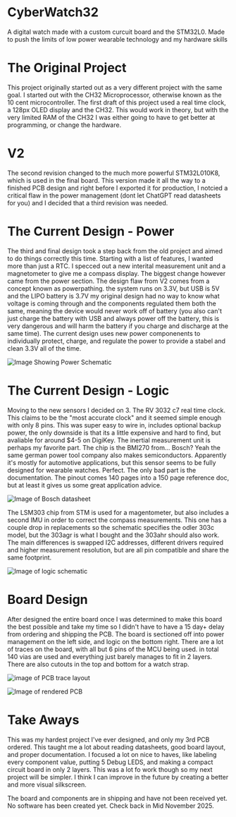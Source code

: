 # CyberWatch32
A digital watch made with a custom curcuit board and the STM32L0. Made to push the limits of low power wearable technology and my hardware skills

# The Original Project
This project originally started out as a very different project with the same goal. I started out with the CH32 Microprocessor, otherwise known as the 10 cent microcontroller. The first draft of this project used a real time clock, a 128px OLED display and the CH32. This would work in theory, but with the very limited RAM of the CH32 I was either going to have to get better at programming, or change the hardware.

# V2
The second revision changed to the much more powerful STM32L010K8, which is used in the final board. This version made it all the way to a finished PCB design and right before I exported it for production, I notcied a critical flaw in the power management (dont let ChatGPT read datasheets for you) and I decided that a third revision was needed. 

# The Current Design - Power
The third and final design took a step back from the old project and aimed to do things correctly this time. Starting with a list of features, I wanted more than just a RTC. I specced out a new interital measurement unit and a magnetometer to give me a compass display. The biggest change however came from the power section. The design flaw from V2 comes from a concept known as powerpathing. the system runs on 3.3V, but USB is 5V and the LIPO battery is 3.7V my original design had no way to know what voltage is coming through and the components regulated them both the same, meaning the device would never work off of battery (you also can't just charge the battery with USB and always power off the battery, this is very dangerous and will harm the battery if you charge and discharge at the same time). The current design uses new power componenents to individually protect, charge, and regulate the power to provide a stabel and clean 3.3V all of the time.

![Image Showing Power Schematic](images/CW32PowerSchematic.png)

# The Current Design - Logic
Moving to the new sensors I decided on 3. The RV 3032 c7 real time clock. This claims to be the "most accurate clock" and it seemed simple enough with only 8 pins. This was super easy to wire in, includes optional backup power, the only downside is that its a little expensive and hard to find, but avaliable for around $4-5 on DigiKey. The inertial measurement unit is perhaps my favorite part. The chip is the BMI270 from... Bosch? Yeah the same german power tool company also makes semiconductors. Apparently it's mostly for automotive applications, but this sensor seems to be fully designed for wearable watches. Perfect. The only bad part is the documentation. The pinout comes 140 pages into a 150 page reference doc, but at least it gives us some great application advice.

![Image of Bosch datasheet](images/Bosch.png)

The LSM303 chip from STM is used for a magentometer, but also includes a second IMU in order to correct the compass measurements. This one has a couple drop in replacements so the schematic specifies the odler 303c model, but the 303agr is what I bought and the 303ahr should also work. The main differences is swapped I2C addresses, different drivers required and higher measurement resolution, but are all pin compatible and share the same footprint.

![Image of logic schematic](images/CW32LogicSchematic.png)

# Board Design
After designed the entire board once I was determined to make this board the best possible and take my time so I didn't have to have a 15 day+ delay from ordering and shipping the PCB. The board is sectioned off into power management on the left side, and logic on the bottom right. There are a lot of traces on the board, with all but 6 pins of the MCU being used. in total 140 vias are used and everything just barely manages to fit in 2 layers. There are also cutouts in the top and bottom for a watch strap. 

![image of PCB trace layout](images/CW32BoardDesign.png)

![Image of rendered PCB](images/CW32BoardRender.png)

# Take Aways
This was my hardest project I've ever designed, and only my 3rd PCB ordered. This taught me a lot about reading datasheets, good board layout, and proper documentation. I focused a lot on nice to haves, like labeling every component value, putting 5 Debug LEDS, and making a compact circuit board in only 2 layers. This was a lot fo work though so my next project will be simpler. I think I can improve in the future by creating a better and more visual silkscreen.

The board and components are in shipping and have not been received yet. No software has been created yet. Check back in Mid November 2025.
